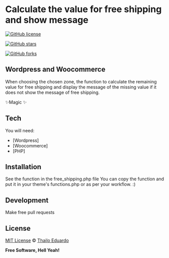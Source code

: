 # Calculate the value for free shipping and show message

[![GitHub license](https://img.shields.io/github/license/thailoeduardo/wp-wc-calculate-missing-amount-for-free-shipping?style=for-the-badge)](https://github.com/thailoeduardo/wp-wc-calculate-missing-amount-for-free-shipping/blob/master/LICENSE)

[![GitHub stars](https://img.shields.io/github/stars/thailoeduardo/wp-wc-calculate-missing-amount-for-free-shipping?style=for-the-badge)](https://github.com/thailoeduardo/wp-wc-calculate-missing-amount-for-free-shipping/stargazers)

[![GitHub forks](https://img.shields.io/github/forks/thailoeduardo/wp-wc-calculate-missing-amount-for-free-shipping?style=for-the-badge)](https://github.com/thailoeduardo/wp-wc-calculate-missing-amount-for-free-shipping/network)

## Wordpress and Woocommerce

When choosing the chosen zone, the function to calculate the remaining value for free shipping and display the message of the missing value if it does not show the message of free shipping.

✨Magic ✨

## Tech

You will need:

- [Wordpress]
- [Woocommerce]
- [PHP]

## Installation

See the function in the free_shipping.php file
You can copy the function and put it in your theme's functions.php or as per your workflow. :)

## Development

Make free pull requests

## License

[MIT License](https://github.com/thailoeduardo/wp-wc-calculate-missing-amount-for-free-shipping/blob/master/LICENSE) © [Thailo Eduardo](https://github.com/thailoeduardo)

**Free Software, Hell Yeah!**
